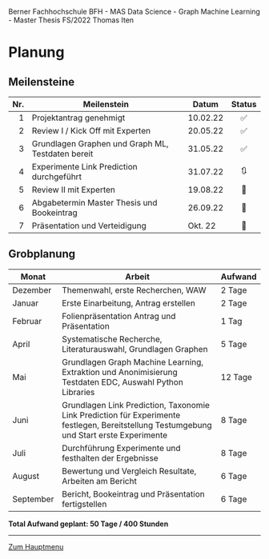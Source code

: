 Berner Fachhochschule BFH - MAS Data Science - Graph Machine Learning - Master Thesis FS/2022 Thomas Iten

# Planung

## Meilensteine

| Nr. | Meilenstein                                        | Datum    | Status 
| --: | -------------------------------------------------- | -------- | :--------:
|  1  | Projektantrag genehmigt                            | 10.02.22 | :white_check_mark: 
|  2  | Review I / Kick Off mit Experten                   | 20.05.22 | :white_check_mark: 
|  3  | Grundlagen Graphen und Graph ML, Testdaten bereit  | 31.05.22 | :white_check_mark: 
|  4  | Experimente Link Prediction durchgeführt           | 31.07.22 | :arrows_clockwise:
|  5  | Review II mit Experten                             | 19.08.22 | :black_square_button:
|  6  | Abgabetermin Master Thesis und Bookeintrag         | 26.09.22 | :black_square_button:
|  7  | Präsentation und Verteidigung                      | Okt. 22  | :black_square_button:

## Grobplanung

Monat     | Arbeit                                             | Aufwand  
--------- | -------------------------------------------------- | -------- 
Dezember  | Themenwahl, erste Recherchen, WAW                  |  2 Tage  
Januar    | Erste Einarbeitung, Antrag erstellen               |  2 Tage  
Februar   | Folienpräsentation Antrag und Präsentation         |  1 Tag   
April     | Systematische Recherche, Literaturauswahl, Grundlagen Graphen | 5 Tage  
Mai       | Grundlagen Graph Machine Learning, Extraktion und Anonimisierung Testdaten EDC, Auswahl Python Libraries | 12 Tage
Juni      | Grundlagen Link Prediction, Taxonomie Link Prediction für Experimente festlegen, Bereitstellung Testumgebung und Start erste Experimente |  8 Tage  
Juli      | Durchführung Experimente und festhalten der Ergebnisse |  8 Tage  
August    | Bewertung und Vergleich Resultate, Arbeiten am Bericht |  6 Tage  
September | Bericht, Bookeintrag und Präsentation fertigstellen    |  6 Tage  

**Total Aufwand geplant: 50 Tage / 400 Stunden**

---
[Zum Hauptmenu](../README.md)